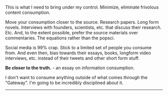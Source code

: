 This is what I need to bring under my control. Minimize, eliminate frivolous content consumption.

Move your consumption closer to the source. Research papers. Long form novels. Interviews with founders, scientists, etc. that discuss their research. Etc. And, to the extent possible, prefer the source materials over commentaries. The equations rather than the popsci.

Social media is 99% crap. Stick to a limited set of people you consume from. And even then, bias towards their essays, books, longform video interviews, etc. instead of their tweets and other short form stuff.

**Be closer to the truth.** - an essay on information consumption.

I don't want to consume anything outside of what comes through the "Gateway". I'm going to be incredibly disciplined about it.

---
